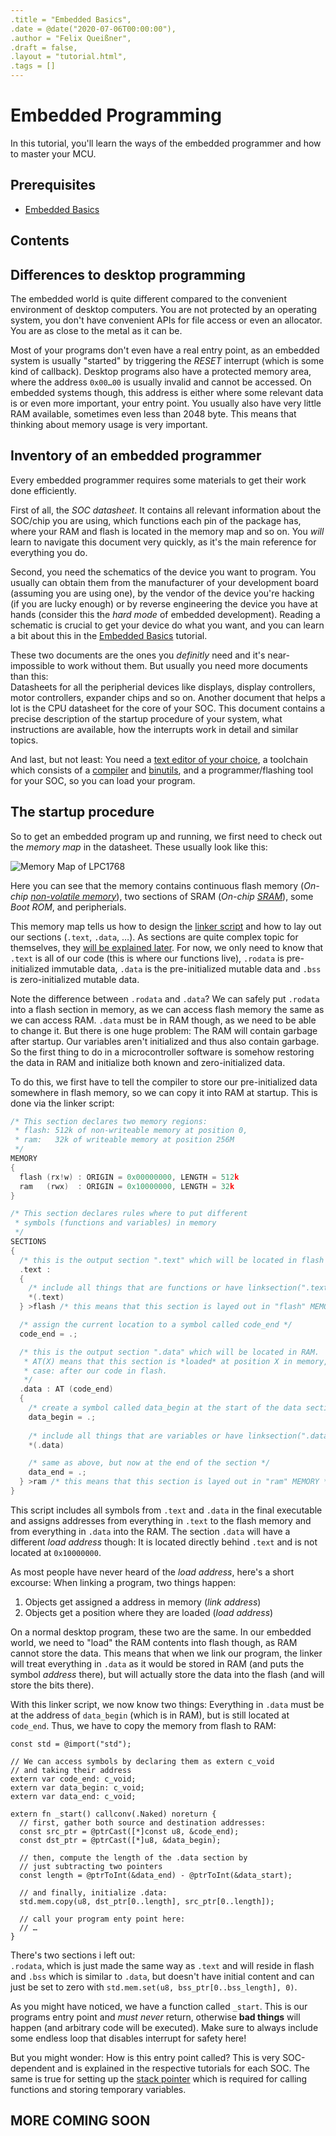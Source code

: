 ```yaml
---
.title = "Embedded Basics",
.date = @date("2020-07-06T00:00:00"),
.author = "Felix Queißner",
.draft = false,
.layout = "tutorial.html",
.tags = []
---
```

# Embedded Programming

In this tutorial, you'll learn the ways of the embedded programmer and how to master your MCU.

## Prerequisites

- [Embedded Basics](01-embedded-basics.htm)

## Contents

<!-- TOC -->

## Differences to desktop programming

The embedded world is quite different compared to the convenient environment of desktop computers. You are not
protected by an operating system, you don't have convenient APIs for file access or even an allocator. You are as
close to the metal as it can be.

Most of your programs don't even have a real entry point, as an embedded system is usually "started" by triggering
the *RESET* interrupt (which is some kind of callback). Desktop programs also have a protected memory area, where the
address `0x00…00` is usually invalid and cannot be accessed. On embedded systems though, this address is either where
some relevant data is or even more important, your entry point. You usually also have very little RAM available, sometimes
even less than 2048 byte. This means that thinking about memory usage is very important.

## Inventory of an embedded programmer

Every embedded programmer requires some materials to get their work done efficiently.

First of all, the *SOC datasheet*. It contains all relevant information about the SOC/chip you are using, which functions each pin of the package has, where your RAM and flash is located in the memory map and so on. You *will* learn to navigate this document very quickly, as it's the main reference for everything you do.

Second, you need the schematics of the device you want to program. You usually can obtain them from the manufacturer of your development board (assuming you are using one), by the vendor of the device you're hacking (if you are lucky enough) or by reverse engineering the device you have at hands (consider this the *hard mode* of embedded development). Reading a schematic is crucial to get your device do what you want, and you can learn a bit about this in the [Embedded Basics](01-embedded-basics.htm) tutorial.

These two documents are the ones you *definitly* need and it's near-impossible to work without them. But usually you need more documents than this:  
Datasheets for all the peripherial devices like displays, display controllers, motor controllers, expander chips and so on. Another document that helps a lot is the CPU datasheet for the core of your SOC. This document contains a precise description of the startup procedure of your system, what instructions are available, how the interrupts work in detail and similar topics.

And last, but not least: You need a [text editor of your choice](https://en.wikipedia.org/wiki/List_of_text_editors), a toolchain which consists of a [compiler](https://ziglang.org/) and [binutils](https://www.gnu.org/software/binutils/), and a programmer/flashing tool for your SOC, so you can load your program.

## The startup procedure

So to get an embedded program up and running, we first need to check out the *memory map* in the datasheet. These usually look like this:

![Memory Map of LPC1768](memory-map.png)

Here you can see that the memory contains continuous flash memory (*On-chip [non-volatile memory](https://en.wikipedia.org/wiki/Non-volatile_memory)*), two sections of SRAM (*On-chip [SRAM](https://en.wikipedia.org/wiki/Static_random-access_memory)*), some *Boot ROM*, and peripherials.

This memory map tells us how to design the [linker script](https://ftp.gnu.org/old-gnu/Manuals/ld-2.9.1/html_chapter/ld_3.html#SEC6) and how to lay out our sections (`.text`, `.data`, …). As sections are quite complex topic for themselves, they [will be explained later](#text-data-and-other-curious-sections). For now, we only need to know that `.text` is all of our code (this is where our functions live), `.rodata` is pre-initialized immutable data, `.data` is the pre-initialized mutable data and `.bss` is zero-initialized mutable data.

Note the difference between `.rodata` and `.data`? We can safely put `.rodata` into a flash section in memory, as we can access flash memory the same as we can access RAM. `.data` must be in RAM though, as we need to be able to change it. But there is one huge problem:
The RAM will contain garbage after startup. Our variables aren't initialized and thus also contain garbage. So the first thing to do in a microcontroller software is somehow restoring the data in RAM and initialize both known and zero-initialized data.

To do this, we first have to tell the compiler to store our pre-initialized data somewhere in flash memory, so we can copy it into RAM at startup. This is done via the linker script:

```cpp
/* This section declares two memory regions:
 * flash: 512k of non-writeable memory at position 0,
 * ram:   32k of writeable memory at position 256M
 */
MEMORY
{
  flash (rx!w) : ORIGIN = 0x00000000, LENGTH = 512k
  ram   (rwx)  : ORIGIN = 0x10000000, LENGTH = 32k
}

/* This section declares rules where to put different
 * symbols (functions and variables) in memory
 */
SECTIONS
{
  /* this is the output section ".text" which will be located in flash */
  .text :
  {
    /* include all things that are functions or have linksection(".text") */
    *(.text)
  } >flash /* this means that this section is layed out in "flash" MEMORY */

  /* assign the current location to a symbol called code_end */
  code_end = .;

  /* this is the output section ".data" which will be located in RAM.
   * AT(X) means that this section is *loaded* at position X in memory, in this
   * case: after our code in flash.
   */
  .data : AT (code_end)
  {
    /* create a symbol called data_begin at the start of the data section */
    data_begin = .;
    
    /* include all things that are variables or have linksection(".data") */
    *(.data)

    /* same as above, but now at the end of the section */
    data_end = .;
  } >ram /* this means that this section is layed out in "ram" MEMORY */
}
```

This script includes all symbols from `.text` and `.data` in the final executable and assigns addresses from everything in `.text` to the flash memory and from everything in `.data` into the RAM. The section `.data` will have a different *load address* though: It is located directly behind `.text` and is not located at `0x10000000`.

As most people have never heard of the *load address*, here's a short excourse: When linking a program, two things happen:

1. Objects get assigned a address in memory (*link address*)
2. Objects get a position where they are loaded (*load address*)

On a normal desktop program, these two are the same. In our embedded world, we need to "load" the RAM contents into flash though, as RAM cannot store the data. This means that when we link our program, the linker will treat everything in `.data` as it would be stored in RAM (and puts the symbol *address* there), but will actually store the data into the flash (and will store the bits there).

With this linker script, we now know two things: Everything in `.data` must be at the address of `data_begin` (which is in RAM), but is still located at `code_end`. Thus, we have to copy the memory from flash to RAM:

```zig
const std = @import("std");

// We can access symbols by declaring them as extern c_void
// and taking their address
extern var code_end: c_void;
extern var data_begin: c_void;
extern var data_end: c_void;

extern fn _start() callconv(.Naked) noreturn {
  // first, gather both source and destination addresses:
  const src_ptr = @ptrCast([*]const u8, &code_end);
  const dst_ptr = @ptrCast([*]u8, &data_begin);

  // then, compute the length of the .data section by
  // just subtracting two pointers
  const length = @ptrToInt(&data_end) - @ptrToInt(&data_start);

  // and finally, initialize .data:
  std.mem.copy(u8, dst_ptr[0..length], src_ptr[0..length]);

  // call your program enty point here:
  // …
}
```

There's two sections i left out:  
`.rodata`, which is just made the same way as `.text` and will reside in flash and `.bss` which is similar to `.data`, but doesn't have initial content and can just be set to zero with `std.mem.set(u8, bss_ptr[0..bss_length], 0)`.

As you might have noticed, we have a function called `_start`. This is our programs entry point and *must never* return, otherwise **bad things** will happen (and arbitrary code will be executed). Make sure to always include some endless loop that disables interrupt for safety here!

But you might wonder: How is this entry point called? This is very SOC-dependent and is explained in the respective tutorials for each SOC. The same is true for setting up the [stack pointer](https://en.wikipedia.org/wiki/Call_stack) which is required for calling functions and storing temporary variables.

## MORE COMING SOON

